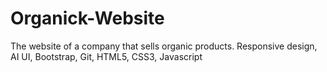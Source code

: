 # Organick-Website
The website of a company that sells organic products. Responsive design, AI UI, Bootstrap, Git, HTML5, CSS3, Javascript
